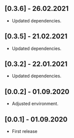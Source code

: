 ## [0.3.6] - 26.02.2021

* Updated dependencies.

## [0.3.5] - 21.02.2021

* Updated dependencies.

## [0.3.2] - 22.01.2021

* Updated dependencies.

## [0.0.2] - 01.09.2020 

* Adjusted environment.

## [0.0.1] - 01.09.2020 

* First release
